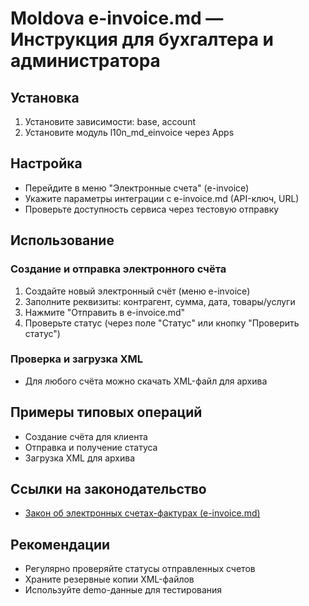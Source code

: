 # Moldova e-invoice.md — Инструкция для бухгалтера и администратора

## Установка
1. Установите зависимости: base, account
2. Установите модуль l10n_md_einvoice через Apps

## Настройка
- Перейдите в меню "Электронные счета" (e-invoice)
- Укажите параметры интеграции с e-invoice.md (API-ключ, URL)
- Проверьте доступность сервиса через тестовую отправку

## Использование
### Создание и отправка электронного счёта
1. Создайте новый электронный счёт (меню e-invoice)
2. Заполните реквизиты: контрагент, сумма, дата, товары/услуги
3. Нажмите "Отправить в e-invoice.md"
4. Проверьте статус (через поле "Статус" или кнопку "Проверить статус")

### Проверка и загрузка XML
- Для любого счёта можно скачать XML-файл для архива

## Примеры типовых операций
- Создание счёта для клиента
- Отправка и получение статуса
- Загрузка XML для архива

## Ссылки на законодательство
- [Закон об электронных счетах-фактурах (e-invoice.md)](https://www.legis.md/cautare/getResults?doc_id=130944&lang=ru)

## Рекомендации
- Регулярно проверяйте статусы отправленных счетов
- Храните резервные копии XML-файлов
- Используйте demo-данные для тестирования
